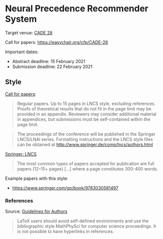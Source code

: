 # Neural Precedence Recommender System

Target venue: [CADE 28](https://www.cs.cmu.edu/~mheule/CADE28/)

Call for papers: https://easychair.org/cfp/CADE-28

Important dates:

- Abstract deadline: 15 February 2021
- Submission deadline: 22 February 2021

## Style

[Call for papers](https://easychair.org/cfp/CADE-28):

> Regular papers. Up to 15 pages in LNCS style, excluding references. Proofs of theoretical results  that do not fit in the page limit may be provided in an appendix. Reviewers  may consider additional material in appendices, but submissions must be self-contained within the page limit.

> The proceedings of the conference will be published in the Springer LNCS/LNAI series. Formatting instructions and the LNCS style files can be obtained at http://www.springer.de/comp/lncs/authors.html

[Springer: LNCS](https://www.springer.com/gp/computer-science/lncs/conference-proceedings-guidelines)

> The most common types of papers accepted for publication are full papers (12–15+ pages)
> [...]
> where a page constitutes 300-400 words.

Example papers with this style:

- https://www.springer.com/gp/book/9783030581497

### References

Source: [Guidelines for Authors](ftp://ftp.springernature.com/cs-proceeding/svproc/guidelines/Springer_Guidelines_for_Authors_of_Proceedings_CS.pdf)

> LaTeX users should avoid self-defined environments and use the bibliographic style MathPhySci for computer science proceedings.
> It is not possible to have hyperlinks in references.

